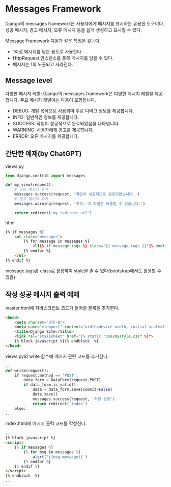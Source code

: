 # Messages Framework
Django의 messages framework은 사용자에게 메시지를 표시하는 유용한 도구이다. 성공 메시지, 경고 메시지, 오류 메시지 등을 쉽게 생성하고 표시할 수 있다.

Message Framework 다음과 같은 특징을 갖는다.
* 1회성 메시지를 담는 용도로 사용한다.
* HttpRequest 인스턴스를 통해 메시지를 담을 수 있다.
* 메시지는 1회 노출되고 사라진다.

## Message level
다양한 메시지 레벨: Django의 messages framework은 다양한 메시지 레벨을 제공합니다. 주요 메시지 레벨에는 다음이 포함됩니다.

* DEBUG: 개발 목적으로 사용되며 주로 디버그 정보를 제공합니다.
* INFO: 일반적인 정보를 제공합니다.
* SUCCESS: 작업이 성공적으로 완료되었음을 나타냅니다.
* WARNING: 사용자에게 경고를 제공합니다.
* ERROR: 오류 메시지를 제공합니다.

## 간단한 예제(by ChatGPT)
views.py
```python
from django.contrib import messages

def my_view(request):
    # 성공 메시지 추가
    messages.success(request, '작업이 성공적으로 완료되었습니다.')
    # 경고 메시지 추가
    messages.warning(request, '주의: 이 작업은 되돌릴 수 없습니다.')

    return redirect('my_redirect_url')
```
html
```html
{% if messages %}
    <ul class="messages">
        {% for message in messages %}
            <li{% if message.tags %} class="{{ message.tags }}"{% endif %}>{{ message }}</li>
        {% endfor %}
    </ul>
{% endif %}
```
message.tags를 class로 활용하여 style을 줄 수 있다(bootstrap에서도 활용할 수 있음)

## 작성 성공 메시지 출력 예제
master.html에 자바스크립트 코드가 들어갈 블록을 추가한다.
```html
<head>
    <meta charset="UTF-8">
    <meta name="viewport" content="width=device-width, initial-scale=1.0">
    <title>Django Site</title>
    <link rel="stylesheet" href="{% static "css/mystyle.css" %}">
    {% block javascript %}{% endblock  %}
</head>
```

views.py의 write 함수에 메시지 관련 코드를 추가한다.
```python
...
def write(request):
    if request.method == 'POST':
        data_form = DataForm(request.POST)
        if data_form.is_valid():
            data = data_form.save(commit=False)
            data.save()
            messages.success(request, '저장 성공')
            return redirect('index')
    else:
...
```

index.html에 메시지 출력 코드를 작성한다.
```html
...
{% block javascript %}
<script>
    {% if messages %}
        {% for msg in messages %}
            alert('{{msg.message}}')
        {% endfor %}
    {% endif %}
</script>
{% endblock  %}
...
```

